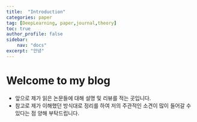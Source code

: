 ```yaml
---
title:  "Introduction"
categories: paper
tag: [DeepLearning, paper,journal,theory]
toc: true
author_profile: false
sidebar:
    nav: "docs"
excerpt: "안녕" 
---
```


# Welcome to my blog

- 앞으로 제가 읽은 논문들에 대해 설명 및 리뷰를 적는 곳입니다.
- 참고로 제가 이해했던 방식대로 정리를 하여 저의 주관적인 소견이 많이 들어갈 수 있다는 점 양해 부탁드립니다.